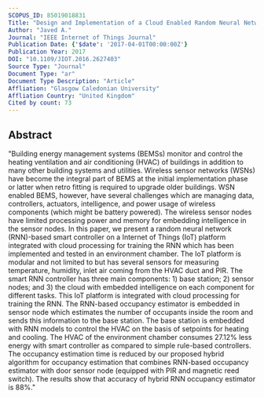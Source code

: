 ```yaml
---
SCOPUS_ID: 85019018831
Title: "Design and Implementation of a Cloud Enabled Random Neural Network-Based Decentralized Smart Controller with Intelligent Sensor Nodes for HVAC"
Author: "Javed A."
Journal: "IEEE Internet of Things Journal"
Publication Date: {'$date': '2017-04-01T00:00:00Z'}
Publication Year: 2017
DOI: "10.1109/JIOT.2016.2627403"
Source Type: "Journal"
Document Type: "ar"
Document Type Description: "Article"
Affliation: "Glasgow Caledonian University"
Affliation Country: "United Kingdom"
Cited by count: 73
---
```


## Abstract
"Building energy management systems (BEMSs) monitor and control the heating ventilation and air conditioning (HVAC) of buildings in addition to many other building systems and utilities. Wireless sensor networks (WSNs) have become the integral part of BEMS at the initial implementation phase or latter when retro fitting is required to upgrade older buildings. WSN enabled BEMS, however, have several challenges which are managing data, controllers, actuators, intelligence, and power usage of wireless components (which might be battery powered). The wireless sensor nodes have limited processing power and memory for embedding intelligence in the sensor nodes. In this paper, we present a random neural network (RNN)-based smart controller on a Internet of Things (IoT) platform integrated with cloud processing for training the RNN which has been implemented and tested in an environment chamber. The IoT platform is modular and not limited to but has several sensors for measuring temperature, humidity, inlet air coming from the HVAC duct and PIR. The smart RNN controller has three main components: 1) base station; 2) sensor nodes; and 3) the cloud with embedded intelligence on each component for different tasks. This IoT platform is integrated with cloud processing for training the RNN. The RNN-based occupancy estimator is embedded in sensor node which estimates the number of occupants inside the room and sends this information to the base station. The base station is embedded with RNN models to control the HVAC on the basis of setpoints for heating and cooling. The HVAC of the environment chamber consumes 27.12% less energy with smart controller as compared to simple rule-based controllers. The occupancy estimation time is reduced by our proposed hybrid algorithm for occupancy estimation that combines RNN-based occupancy estimator with door sensor node (equipped with PIR and magnetic reed switch). The results show that accuracy of hybrid RNN occupancy estimator is 88%."
